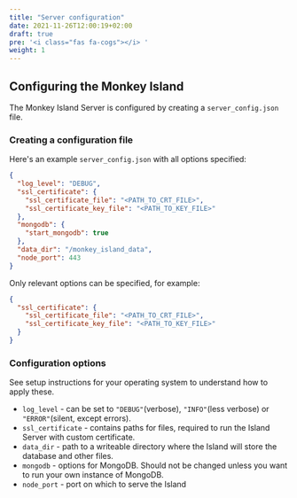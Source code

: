 ```yaml
---
title: "Server configuration"
date: 2021-11-26T12:00:19+02:00
draft: true
pre: '<i class="fas fa-cogs"></i> '
weight: 1
---
```


## Configuring the Monkey Island

The Monkey Island Server is configured by creating a `server_config.json` file.

### Creating a configuration file

Here's an example `server_config.json` with all options specified:
```json
{
  "log_level": "DEBUG",
  "ssl_certificate": {
    "ssl_certificate_file": "<PATH_TO_CRT_FILE>",
    "ssl_certificate_key_file": "<PATH_TO_KEY_FILE>"
  },
  "mongodb": {
    "start_mongodb": true
  },
  "data_dir": "/monkey_island_data",
  "node_port": 443
}
```

Only relevant options can be specified, for example:
```json
{
  "ssl_certificate": {
    "ssl_certificate_file": "<PATH_TO_CRT_FILE>",
    "ssl_certificate_key_file": "<PATH_TO_KEY_FILE>"
  }
}
```

### Configuration options

See setup instructions for your operating system to understand how to apply these.

 - `log_level` - can be set to `"DEBUG"`(verbose), `"INFO"`(less verbose) or `"ERROR"`(silent, except errors).
 - `ssl_certificate` - contains paths for files, required to run the Island Server with custom certificate.
 - `data_dir` - path to a writeable directory where the Island will store the database and other files.
 - `mongodb` - options for MongoDB. Should not be changed unless you want to run your own instance of MongoDB.
 - `node_port` - port on which to serve the Island

